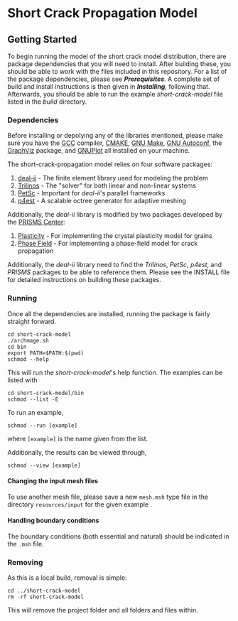 # Short Crack Propagation Model

## Getting Started

To begin running the model of the short crack model distribution, there are package dependencies that you will need to install. After building these, you should be able to work with the files included in this repository. For a list of the package dependencies, please see _**Prerequisites**_. A complete set of build and install instructions is then given in _**Installing**_, following that. Afterwards, you should be able to run the example _short-crack-model_ file listed in the _build_ directory.

### Dependencies

Before installing or depolying any of the libraries mentioned, please make sure you have the [GCC](http://gcc.gnu.org/) compiler, [CMAKE](https://cmake.org/), [GNU Make](https://www.gnu.org/software/make/), [GNU Autoconf](https://www.gnu.org/software/autoconf/autoconf.html), the [GraphViz](https://www.graphviz.org/) package, and [GNUPlot](http://www.gnuplot.info/) all installed on your machine.

The short-crack-propagation model relies on four software packages:
1. [deal-ii](http://www.dealii.org/) - The finite element library used for modeling the problem
2. [Trilinos](https://trilinos.org/) - The "solver" for both linear and non-linear systems
3. [PetSc](https://www.mcs.anl.gov/petsc/) - Important for _deal-ii_'s parallel frameworks
4. [p4est](http://www.p4est.org/) - A scalable octree generator for adaptive meshing

Additionally, the _deal-ii_ library is modified by two packages developed by the [PRISMS Center](http://www.prisms-center.org/#/home):
1. [Plasticity](https://github.com/prisms-center/plasticity) - For implementing the crystal plasticity model for grains
2. [Phase Field](https://github.com/prisms-center/phaseField) - For implementing a phase-field model for crack propagation

Additionally, the _deal-ii_ library need to find the _Trilinos_, _PetSc_, _p4est_, and _PRISMS_ packages to be able to reference them. Please see the INSTALL file for detailed instructions on building these packages.

### Running
Once all the dependencies are installed, running the package is fairly straight forward.

```
cd short-crack-model
./archmage.sh
cd bin
export PATH=$PATH:$(pwd)
schmod --help
```

This will run the _short-crack-model_'s help function. The examples can be listed with

```
cd short-crack-model/bin
schmod --list -E
```

To run an example,

```
schmod --run [example]
```
where `[example]` is the name given from the list.

Additionally, the results can be viewed through,

```
schmod --view [example]
```

#### Changing the input mesh files
To use another mesh file, please save a new `mesh.msh` type file in the directory `resources/input` for the given example .

#### Handling boundary conditions
The boundary conditions (both essential and natural) should be indicated in the `.msh` file.

### Removing
As this is a local build, removal is simple:

```
cd ../short-crack-model
rm -rf short-crack-model
```
This will remove the project folder and all folders and files within.
